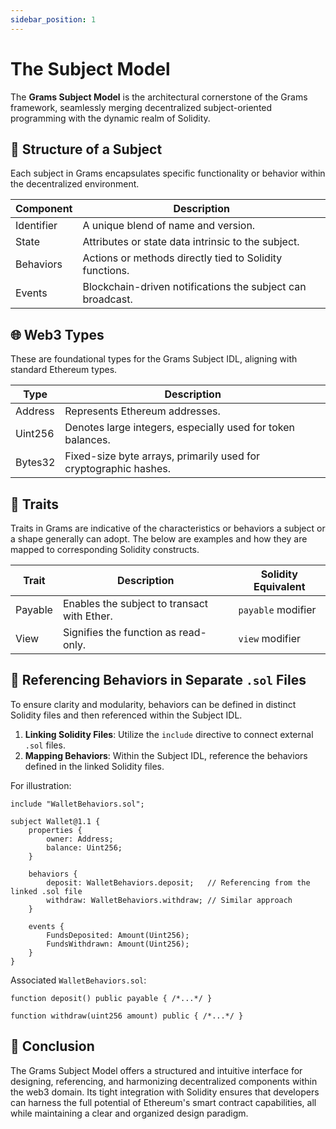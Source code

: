 ```yaml
---
sidebar_position: 1
---
```


# The Subject Model

The **Grams Subject Model** is the architectural cornerstone of the Grams framework, seamlessly merging decentralized subject-oriented programming with the dynamic realm of Solidity.

## 🧱 Structure of a Subject

Each subject in Grams encapsulates specific functionality or behavior within the decentralized environment.

| Component   | Description                                                |
|-------------|------------------------------------------------------------|
| Identifier  | A unique blend of name and version.                        |
| State       | Attributes or state data intrinsic to the subject.         |
| Behaviors   | Actions or methods directly tied to Solidity functions.    |
| Events      | Blockchain-driven notifications the subject can broadcast. |

## 🌐 Web3 Types

These are foundational types for the Grams Subject IDL, aligning with standard Ethereum types.

| Type    | Description                                                      |
|---------|------------------------------------------------------------------|
| Address | Represents Ethereum addresses.                                   |
| Uint256 | Denotes large integers, especially used for token balances.      |
| Bytes32 | Fixed-size byte arrays, primarily used for cryptographic hashes. |

## 🔗 Traits

Traits in Grams are indicative of the characteristics or behaviors a subject or a shape generally can adopt. The below are examples and how they are mapped to corresponding Solidity constructs.

| Trait    | Description                                        | Solidity Equivalent |
|----------|----------------------------------------------------|---------------------|
| Payable  | Enables the subject to transact with Ether.        | `payable` modifier  |
| View     | Signifies the function as read-only.               | `view` modifier     |

## 📁 Referencing Behaviors in Separate `.sol` Files

To ensure clarity and modularity, behaviors can be defined in distinct Solidity files and then referenced within the Subject IDL.

1. **Linking Solidity Files**: Utilize the `include` directive to connect external `.sol` files.
2. **Mapping Behaviors**: Within the Subject IDL, reference the behaviors defined in the linked Solidity files.

For illustration:

```plaintext
include "WalletBehaviors.sol";

subject Wallet@1.1 {
    properties {
        owner: Address;
        balance: Uint256;
    }

    behaviors {
        deposit: WalletBehaviors.deposit;   // Referencing from the linked .sol file
        withdraw: WalletBehaviors.withdraw; // Similar approach
    }

    events {
        FundsDeposited: Amount(Uint256);
        FundsWithdrawn: Amount(Uint256);
    }
}
```

Associated `WalletBehaviors.sol`:

```solidity
function deposit() public payable { /*...*/ }

function withdraw(uint256 amount) public { /*...*/ }
```

## 🎉 Conclusion

The Grams Subject Model offers a structured and intuitive interface for designing, referencing, and harmonizing decentralized components within the web3 domain. Its tight integration with Solidity ensures that developers can harness the full potential of Ethereum's smart contract capabilities, all while maintaining a clear and organized design paradigm.
